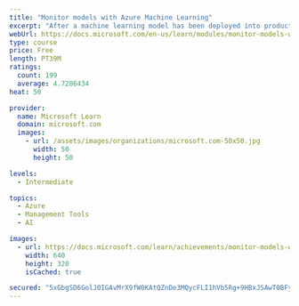 ```yaml
---
title: "Monitor models with Azure Machine Learning"
excerpt: "After a machine learning model has been deployed into production, it's important to understand how it is being used by capturing and viewing telemetry."
webUrl: https://docs.microsoft.com/en-us/learn/modules/monitor-models-with-azure-machine-learning/
type: course
price: Free
length: PT39M
ratings:
  count: 199
  average: 4.7286434
heat: 50

provider:
  name: Microsoft Learn
  domain: microsoft.com
  images:
    - url: /assets/images/organizations/microsoft.com-50x50.jpg
      width: 50
      height: 50

levels:
  - Intermediate

topics:
  - Azure
  - Management Tools
  - AI

images:
  - url: https://docs.microsoft.com/learn/achievements/monitor-models-with-azure-machine-learning-social.png
    width: 640
    height: 320
    isCached: true

secured: "5xGbgSD6GolJ0IGAvMrX9fW0KAtQZnDe3MQycFLI1hVb5Rg+9HBxJSAwT0BFytGr/k6EkrYTL+YqCoQtG6oEf7tuUPEOwQePKjZBf7w98VDxT6mq1daCeIH6edmq4bnRUM9HggBIusUbB4OiI98PSPsrjo/7/WKHaSbGic3C2+PLHsZuRZjjmJRy2P7hPsrPBpyWUQiFB0lar8S6EpycV75yStdtMEtEGvZ6h0MqSrGdg+CtOBKAJUWdZMVpe+vdyaZzByHvclLRXH/8OHSoDQAyNE5UFA2ZT44QuTc8CkLJSkFLGBWd36L4XS3jCijfFBY2m2k0HY5dZcMFsHIdqGWh0FI0j6k+HTyY7zpeN0hZoWFheREN95xfVLLphFOmkXHmQ5VzIJL696n6VXxuP83+sIhT+SSYV/XWBcOgh1E=;KInGeDFopk/ble+I7FRuBg=="
---
```


